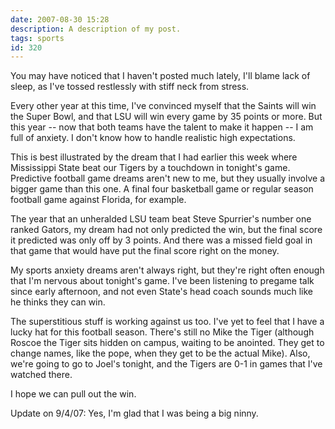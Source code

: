 ```yaml
---
date: 2007-08-30 15:28
description: A description of my post.
tags: sports
id: 320
---
```

You may have noticed that I haven't posted much lately,  I'll blame lack of sleep, as I've tossed restlessly with stiff neck from stress.

Every other year at this time, I've convinced myself that the Saints will win the Super Bowl, and that LSU will win every game by 35 points or more.  But this year -- now that both teams have the talent to make it happen -- I am full of anxiety.  I don't know how to handle realistic high expectations.

This is best illustrated by the dream that I had earlier this week where Mississippi State beat our Tigers by a touchdown in tonight's game.  Predictive football game dreams aren't new to me, but they usually involve a bigger game than this one.  A final four basketball game or regular season football game against Florida, for example.
<!--more-->
The year that an unheralded LSU team beat Steve Spurrier's number one ranked Gators, my dream had not only predicted the win, but the final score it predicted was only off by 3 points.  And there was a missed field goal in that game that would have put the final score right on the money.

My sports anxiety dreams aren't always right, but they're right often enough that I'm nervous about tonight's game.  I've been listening to pregame talk since early afternoon, and not even State's head coach sounds much like he thinks they can win.  

The superstitious stuff is working against us too.  I've yet to feel that I have a lucky hat for this football season.  There's still no Mike the Tiger (although Roscoe the Tiger sits hidden on campus, waiting to be anointed.  They get to change names, like the pope, when they get to be the actual Mike).  Also, we're going to go to Joel's tonight, and the Tigers are 0-1 in games that I've watched there.

I hope we can pull out the win.


Update on 9/4/07:  Yes, I'm glad that I was being a big ninny.